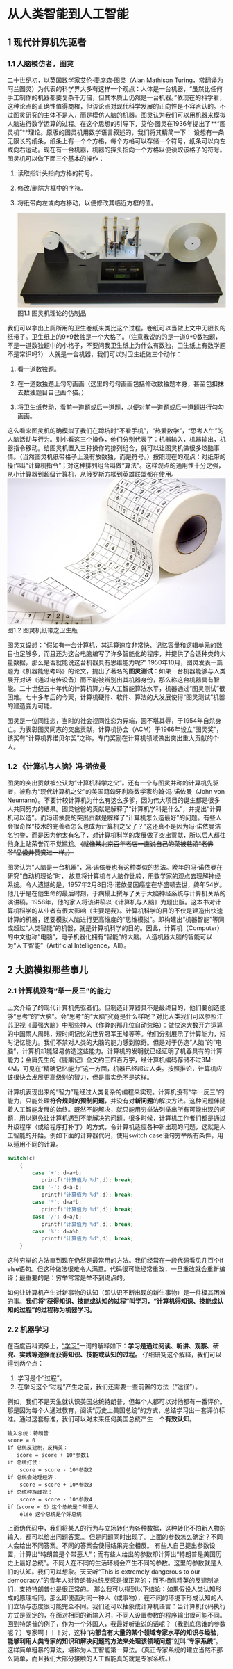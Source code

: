 #  从人类智能到人工智能

## 1 现代计算机先驱者
### 1.1 人脑模仿者，图灵
二十世纪初，以英国数学家艾伦·麦席森·图灵（Alan Mathison Turing，常翻译为阿兰图灵）为代表的科学界大多有这样一个观点：人体是一台机器，“虽然比任何手工制作的机器都要复杂千万倍，但其本质上仍然是一台机器。”依现在的科学看，这种论点的正确性值得商榷，但该论点对现代科学发展的正向性是不容否认的。不过图灵研究的主体不是人，而是模仿人脑的机器。图灵认为我们可以用机器来模拟人脑进行数学运算的过程。在这个思想的引导下，艾伦·图灵在1936年提出了**“图灵机”**理论。原版的图灵机用数学语言叙述的，我们将其精简一下：
设想有一条无限长的纸条，纸条上有一个个方格，每个方格可以存储一个符号，纸条可以向左或向右运动。现在有一台机器，机器的探头指向一个方格以便读取该格子的符号。图灵机可以做下面三个基本的操作：
1. 读取指针头指向方格的符号。

2. 修改/删除方框中的字符。

3. 将纸带向左或向右移动，以便修改其临近方框的值。

    ![图灵机模型](../img/mozheng/TuringMachine.jpg)  
    图1.1 图灵机理论的仿制品

我们可以拿出上厕所用的卫生卷纸来类比这个过程。卷纸可以当做上文中无限长的纸带子。卫生纸上的9\*9数独是一个大格子。（注意我说的的是一道9\*9数独题，不是一道数独题中的小格子，不要问我卫生纸上为什么有数独，卫生纸上有数学题不是常识吗?）
    人就是一台机器，我们可以对卫生纸做三个动作：

1. 看一道数独题。

2. 在一道数独题上勾勾画画（这里的勾勾画画包括修改数独题本身，甚至包扣抹去数独题目自己画个猫。）

3. 将卫生纸卷动，看前一道题或后一道题，以便对前一道题或后一道题进行勾勾画画。

这么看来图灵机的确模拟了我们在蹲坑时“不看手机”，“热爱数学”，“思考人生”的人脑活动与行为。别小看这三个操作，他们分别代表了：机器输入，机器输出，机器指令移动。给图灵机置入三种操作的排列组合，就可以让图灵机做很多炫酷事情。（当然图灵机纸带格子上没有放数独，而是符号。）按照现在的观点：对纸带的操作叫“计算机指令”；对这种排列组合叫做“算法”。这样观点的通用性十分之强，从小计算器到超级计算机，从俄罗斯方框到英雄联盟都在使用。
    ![卫生纸](../img/mozheng/toilet-paper.jpg)
    图1.2 图灵机纸带之卫生版


图灵又设想：“假如有一台计算机，其运算速度非常快、记忆容量和逻辑单元的数目也足够多，而且还为这台电脑编写了许多智能化的程序，并提供了合适种类的大量数据，那么是否就能说这台机器具有思维能力呢?” 1950年10月，图灵发表一篇题为《机器能思考吗》的论文，提出了著名的**图灵测试**：如果一台机器能够与人类展开对话（通过电传设备）而不能被辨别出其机器身份，那么称这台机器具有智能。二十世纪五十年代的计算机算力与人工智能算法水平，机器通过“图灵测试”很困难。七十多年后的今天，计算机硬件、软件、算法的大发展使得“图灵测试”机器的建造变为可能。

图灵是一位同性恋，当时的社会视同性恋为异端，因不堪其辱，于1954年自杀身亡。为表彰图灵同志的突出贡献，计算机协会（ACM）于1966年设立“图灵奖”，该奖有“计算机界诺贝尔奖”之称，专门奖励在计算机领域做出突出重大贡献的个人。

### 1.2 《计算机与人脑》冯·诺依曼

图灵的突出贡献被公认为“计算机科学之父”。还有一个与图灵并称的计算机先驱者，被称为“现代计算机之父”的美国籍匈牙利裔数学家约翰·冯·诺依曼（John von Neumann）。不要计较计算机为什么有这么多爹，因为伟大项目的诞生都是很多人共同努力的结果。图灵爸爸的贡献是解释了“计算机学科是什么”，并提出“计算机可以造”。而冯诺依曼的突出贡献是解释了“计算机怎么造最好”的问题。有些人会很奇怪“技术的完善者怎么也成为计算机之父了？”这还真不是因为冯·诺依曼沽名钓誉，而是因为他太有名了，对计算机科学的发展做了突出贡献，所以后人都往他身上贴荣誉而不觉尴尬。~~（就像某北京百年老店一直说自己的菜被慈禧“老佛爷”品尝并赞赏过一样。）~~

图灵认为“人脑是一台机器”，冯·诺依曼也有这种类似的想法。晚年的冯·诺依曼在研究“自动机理论”时， 故意将计算机与人脑作比较，用数学家的观点去理解神经系统。令人遗憾的是，1957年2月8日冯·诺依曼因癌症在华盛顿去世，终年54岁。他几乎是在他生命的最后时刻，于病榻上撰写了关于大脑神经系统与计算机关系的演讲稿。1958年，他的家人将该讲稿以《计算机与人脑》为题出版。这本书对计算机科学的从业者有很大影响（主要是我）。计算机科学的目的不仅是建造出快速计算的机器，还要模拟人脑进行更高维度的“思维模拟”。即构建出“机器智能”等同或超过“人类智能”的机器，就是计算机科学的目的。因此，计算机（Computer）的中文也称“电脑”，电子机器化拥有“智能”的大脑。人造机器大脑的智能可以为“人工智能”（Artificial Intelligence，AII）。

## 2 大脑模拟那些事儿
### 2.1 计算机没有“举一反三”的能力
上文介绍了的现代计算机先驱者们。但制造计算器具不是最终目的，他们要创造能够“思考”的“大脑”。会“思考”的“大脑”究竟是什么样呢？对比人类我们可以参照江苏卫视《最强大脑》中那些神人（作弊的那几位自动忽略）：做快速大数开方运算的中国雨人周玮，短时间记忆的世界冠军王峰等等。他们分别展示了计算能力，短时记忆能力。我们不禁对人类的大脑的能力感到惊奇。但是对于仿造“人脑”的“电脑”，计算机却能轻易仿造这些能力。计算机的发明就已经证明了机器具有的计算能力；金庸先生的《鹿鼎记》全文约三四百万字，经计算机编码存储不过3M-4M，可见在“精确记忆能力”这一方面，机器已经超过人类。按照推论，计算机应该很快会发展更高级别的智力，但是事实绝不是这样。

计算机表现出来的“智力”是经过人类复杂的编程来实现。计算机没有“举一反三”的能力，只能处理**符合规则的预制问题**，并没有对**新问题**的解决方法。这种问题伴随着人工智能发展的始终。既然不能解决，就只能用穷举法列举出所有可能出现的问题，用以避免让计算机遇到不能解决的问题。很多时候，计算机工作者们都是通过升级程序（或给程序打补丁）的方式，令计算机适应各种新出现的问题，这就是人工智能的开始。例如下面的计算器代码，使用switch case语句穷举所有条件，用以适用不同的计算。

```c
switch(c)
	{
     	case '+': d=a+b;
           printf("计算值为 %d",d); break;
     	case '-': d=a-b;
           printf("计算值为 %d",d); break;
     	case '*': d=a*b;
           printf("计算值为 %d",d); break;
     	case '/': d=a/b;
           printf("计算值为 %d",d); break;
     	case '%': d=a%b;
           printf("计算值为 %d",d); break;
    }
```
这种穷举的方法直到现在仍然是最常用的方法。我们经常在一段代码看见几百个if else语句。但这种做法很难令人满意。代码很可能经常重改，一旦重改就会重新编译；最重要的是：穷举常常是举不到终点的。

如何让计算机产生对新事物的认知（即认识不断出现的新生事物）是一件极其困难的事。**我们将“获得知识、技能或认知的过程”叫学习，“计算机得知识、技能或认知的过程”的过程称为机器学习。**

### 2.2 机器学习
在百度百科词条上，[“学习”](https://baike.baidu.com/item/%E5%AD%A6%E4%B9%A0/222729?fr=aladdin)一词的解释如下：**学习是通过阅读、听讲、观察、研究、实践等途径而获得知识、技能或认知的过程。**
仔细研究这个解释，我们可以得到两个点：

1. 学习是个“过程”。
2. 在学习这个“过程”产生之前，我们还需要一些前置的方法（“途径”）。

例如，我们不是天生就认识美国总统特朗普，但每个人都可以对他都有一番评价。那是因为每个人通过教育，阅读“历史上美国总统”的方式，总结学习出一套评价标准。通过这套标准，我们可以对未来任何美国总统产生一个**有效认知**。

```
输入总统：特朗普
score = 0
if 总统反建制，反精英：
   score = score + 10*参数1
if 总统打仗：
    score = score - 10*参数2
if 总统会处理经济：
    score = score + 10*参数3
if 总统种族歧视：
    score = score - 10*参数4
if（score < 0）这个总统是个带恶人
	else 这个总统是个好总统
```
上面伪代码中，我们将某人的行为与立场转化为各种数据，这种转化不怕新人物的输入，都可以给出问题答案。。但是问题同时出现了。上面的参数怎么确定？不同人会给出不同答案。不同的答案会使得结果完全相反。
有些人自己提出参数设置，计算出“特朗普是个带恶人”；而有些人给出的参数却计算出“特朗普是美国历史上最好总统”。不同人在不同的生活环境会产生不同的参数。这里的参数就是人们的认知。我们可以想象。天天听“This is extremely dangerous to our democracy.”的青年人对特朗普总统反感是很正常的；而不相信精英的反建制派们，支持特朗普也是很正常的。
那么我可以得到以下结论：如果假设人类认知形成的原理相同，那么即使面对同一种人（或事物），在不同的环境下形成认知的人们立场与态度很可能完全不同。我们还可以抽象成计算机语言：当计算机代码执行方式是固定的，在面对相同的新输入时，不同人设置参数的程序输出很可能不同。
回到特朗普的例子，作为一个外国人，我最好听谁说的话呢？（我到底信谁的参数呢？）专家啊！！！对，这种“**内部含有大量的某个领域专家水平的知识与经验，能够利用人类专家的知识和解决问题的方法来处理该领域问题**”就叫“**专家系统**”。这样简单粗暴的算法，堪称为人工智能第一算法。（真正专家系统的建立当然不那么简单，而且我们大部分接触的人工智能真的就是专家系统。）

